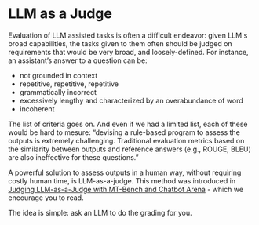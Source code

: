 # LLM as a Judge

Evaluation of LLM assisted tasks is often a difficult endeavor: given LLM's broad capabilities, the tasks given to them often should be judged on requirements that would be very broad, and loosely-defined. For instance, an assistant’s answer to a question can be:

* not grounded in context
* repetitive, repetitive, repetitive
* grammatically incorrect
* excessively lengthy and characterized by an overabundance of word
* incoherent

The list of criteria goes on. And even if we had a limited list, each of these would be hard to mesure: “devising a rule-based program to assess the outputs is extremely challenging. Traditional evaluation metrics based on the similarity between outputs and reference answers (e.g., ROUGE, BLEU) are also ineffective for these questions.”

A powerful solution to assess outputs in a human way, without requiring costly human time, is LLM-as-a-judge. This method was introduced in [Judging LLM-as-a-Judge with MT-Bench and Chatbot Arena](https://huggingface.co/papers/2306.05685) - which we encourage you to read.

The idea is simple: ask an LLM to do the grading for you.

